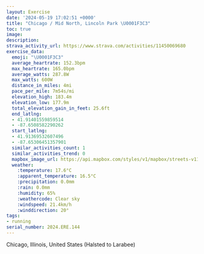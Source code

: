 ```yaml
---
layout: Exercise
date: '2024-05-19 17:02:51 +0000'
title: "Chicago / Mid North, Lincoln Park \U0001F3C3"
toc: true
image:
description:
strava_activity_url: https://www.strava.com/activities/11450069680
exercise_data:
  emoji: "\U0001F3C3"
  average_heartrate: 152.3bpm
  max_heartrate: 165.0bpm
  average_watts: 287.8W
  max_watts: 600W
  distance_in_miles: 4mi
  pace_per_mile: 7m54s/mi
  elevation_high: 183.4m
  elevation_low: 177.9m
  total_elevation_gain_in_feet: 25.6ft
  end_latlng:
  - 41.91401559859514
  - -87.6508582290262
  start_latlng:
  - 41.91369532607496
  - -87.65306451357901
  similar_activities_count: 1
  similar_activities_trend: 0
  mapbox_image_url: https://api.mapbox.com/styles/v1/mapbox/streets-v11/static/path-5+787af2-1.0(wgy~Fpj~uOI_OASQAEWMa%5DCOGC_BAGCCUEwRIaAMaEIw%40ImN%40qLCg%40PwB%3Fk%40Kw%40i%40gBMiACeDI_AGcCBy%40AmABoCIaAMg%40%40IBABD%40CmAcEICKD%5BV%7B%40f%40WRk%40Zo%40d%40_%40RYHyCtAw%40TgGvAiB%5CkGt%40sCl%40m%40Ry%40Jw%40TYB_AVcBXaATk%40BkALk%40A_%40GWGc%40SeCiBMCM%3FIXEVCj%40Ef%40GtAFt%40Pt%40F%5EL%7CAJ%7C%40%3Fh%40NhBBjAAdAJd%40Fr%40CZS%60A%3Fp%40JpA%40pAVlA%3Fl%40FfADZFLTI~%40ChMQjA%40JCf%40%40VL~BITGZKXCnAL%60CEb%40BbCCLBTRJ%40TGdAe%40P%3FJJBL%40XDvGBzB%40JR%5D%3FFJ~%5DVpl%40DNNDdEKrBA),pin-s-s+e5b22e(-87.65113,41.91372),pin-s-f+89ae00(-87.6509199999999,41.91639000000003)/auto/800x800?access_token=pk.eyJ1Ijoiam9zaGJlY2ttYW4iLCJhIjoiY205eWR2aDd1MWZ6djJrbXc4a3M0bWZleiJ9.XiG9OWkNcZk2QzjJbxLB4A
  weather:
    :temperature: 17.6°C
    :apparent_temperature: 16.5°C
    :precipitation: 0.0mm
    :rain: 0.0mm
    :humidity: 65%
    :weathercode: Clear sky
    :windspeed: 21.4km/h
    :winddirection: 20°
tags:
- running
serial_number: 2024.ERE.144
---
```

Chicago, Illinois, United States (Halsted to Larabee)
